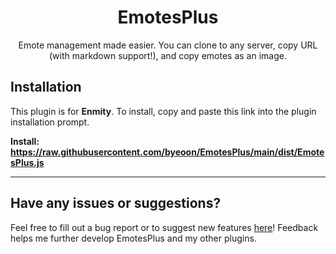 <div align='center'>
<h1> EmotesPlus </h1>
Emote management made easier. You can clone to any server, copy URL (with markdown support!), and copy emotes as an image.
</div>


## Installation
This plugin is for **Enmity**.
To install, copy and paste this link into the plugin installation prompt.

**Install: https://raw.githubusercontent.com/byeoon/EmotesPlus/main/dist/EmotesPlus.js**

---

## Have any issues or suggestions?
Feel free to fill out a bug report or to suggest new features [here](https://github.com/byeoon/EmotesPlus/issues/new)! Feedback helps me further develop EmotesPlus and my other plugins.
